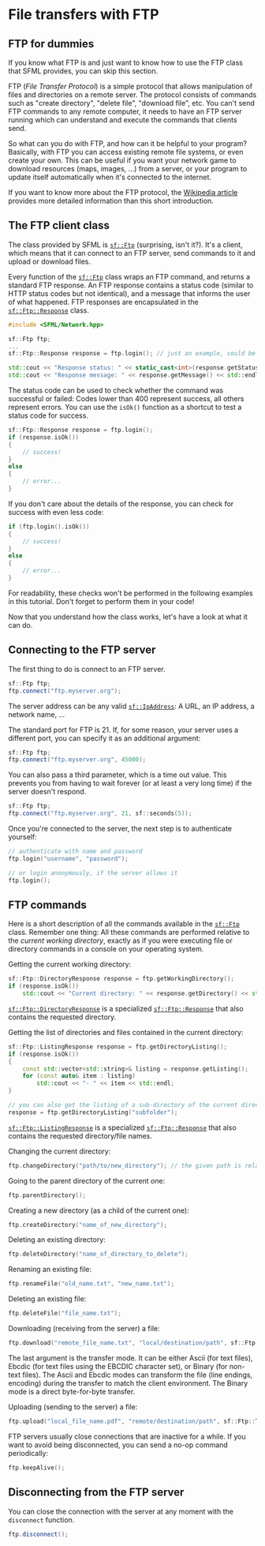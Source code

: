 # File transfers with FTP

## FTP for dummies

If you know what FTP is and just want to know how to use the FTP class that SFML provides, you can skip this section.

FTP (_File Transfer Protocol_) is a simple protocol that allows manipulation of files and directories on a remote server.
The protocol consists of commands such as "create directory", "delete file", "download file", etc.
You can't send FTP commands to any remote computer, it needs to have an FTP server running which can understand and execute the commands that clients send.

So what can you do with FTP, and how can it be helpful to your program?
Basically, with FTP you can access existing remote file systems, or even create your own.
This can be useful if you want your network game to download resources (maps, images, ...) from a server, or your program to update itself automatically when it's connected to the internet.

If you want to know more about the FTP protocol, the [Wikipedia article](http://en.wikipedia.org/wiki/File_Transfer_Protocol "FTP on wikipedia") provides more detailed information than this short introduction.

## The FTP client class

The class provided by SFML is [`sf::Ftp`](https://www.sfml-dev.org/documentation/3.0.0/classsf_1_1Ftp.php "sf::Ftp documentation") (surprising, isn't it?).
It's a client, which means that it can connect to an FTP server, send commands to it and upload or download files.

Every function of the [`sf::Ftp`](https://www.sfml-dev.org/documentation/3.0.0/classsf_1_1Ftp.php "sf::Ftp documentation") class wraps an FTP command, and returns a standard FTP response.
An FTP response contains a status code (similar to HTTP status codes but not identical), and a message that informs the user of what happened.
FTP responses are encapsulated in the [`sf::Ftp::Response`](https://www.sfml-dev.org/documentation/3.0.0/classsf_1_1Ftp_1_1Response.php "sf::Ftp::Response documentation") class.

```cpp
#include <SFML/Network.hpp>

sf::Ftp ftp;
...
sf::Ftp::Response response = ftp.login(); // just an example, could be any function

std::cout << "Response status: " << static_cast<int>(response.getStatus()) << std::endl;
std::cout << "Response message: " << response.getMessage() << std::endl;
```

The status code can be used to check whether the command was successful or failed: Codes lower than 400 represent success, all others represent errors.
You can use the `isOk()` function as a shortcut to test a status code for success.

```cpp
sf::Ftp::Response response = ftp.login();
if (response.isOk())
{
    // success!
}
else
{
    // error...
}
```

If you don't care about the details of the response, you can check for success with even less code:

```cpp
if (ftp.login().isOk())
{
    // success!
}
else
{
    // error...
}
```

For readability, these checks won't be performed in the following examples in this tutorial.
Don't forget to perform them in your code!

Now that you understand how the class works, let's have a look at what it can do.

## Connecting to the FTP server

The first thing to do is connect to an FTP server.

```cpp
sf::Ftp ftp;
ftp.connect("ftp.myserver.org");
```

The server address can be any valid [`sf::IpAddress`](https://www.sfml-dev.org/documentation/3.0.0/classsf_1_1IpAddress.php "sf::IpAddress documentation"): A URL, an IP address, a network name, ...

The standard port for FTP is 21.
If, for some reason, your server uses a different port, you can specify it as an additional argument:

```cpp
sf::Ftp ftp;
ftp.connect("ftp.myserver.org", 45000);
```

You can also pass a third parameter, which is a time out value.
This prevents you from having to wait forever (or at least a very long time) if the server doesn't respond.

```cpp
sf::Ftp ftp;
ftp.connect("ftp.myserver.org", 21, sf::seconds(5));
```

Once you're connected to the server, the next step is to authenticate yourself:

```cpp
// authenticate with name and password
ftp.login("username", "password");

// or login anonymously, if the server allows it
ftp.login();
```

## FTP commands

Here is a short description of all the commands available in the [`sf::Ftp`](https://www.sfml-dev.org/documentation/3.0.0/classsf_1_1Ftp.php "sf::Ftp documentation") class.
Remember one thing: All these commands are performed relative to the *current working directory*, exactly as if you were executing file or directory commands in a console on your operating system.

Getting the current working directory:

```cpp
sf::Ftp::DirectoryResponse response = ftp.getWorkingDirectory();
if (response.isOk())
    std::cout << "Current directory: " << response.getDirectory() << std::endl;
```

[`sf::Ftp::DirectoryResponse`](https://www.sfml-dev.org/documentation/3.0.0/classsf_1_1Ftp_1_1DirectoryResponse.php "sf::Ftp::DirectoryResponse documentation") is a specialized [`sf::Ftp::Response`](https://www.sfml-dev.org/documentation/3.0.0/classsf_1_1Ftp_1_1Response.php "sf::Ftp::Response documentation") that also contains the requested directory.

Getting the list of directories and files contained in the current directory:

```cpp
sf::Ftp::ListingResponse response = ftp.getDirectoryListing();
if (response.isOk())
{
    const std::vector<std::string>& listing = response.getListing();
    for (const auto& item : listing)
        std::cout << "- " << item << std::endl;
}

// you can also get the listing of a sub-directory of the current directory:
response = ftp.getDirectoryListing("subfolder");
```

[`sf::Ftp::ListingResponse`](https://www.sfml-dev.org/documentation/3.0.0/classsf_1_1Ftp_1_1ListingResponse.php "sf::Ftp::ListingResponse documentation") is a specialized [`sf::Ftp::Response`](https://www.sfml-dev.org/documentation/3.0.0/classsf_1_1Ftp_1_1Response.php "sf::Ftp::Response documentation") that also contains the requested directory/file names.

Changing the current directory:

```cpp
ftp.changeDirectory("path/to/new_directory"); // the given path is relative to the current directory
```

Going to the parent directory of the current one:

```cpp
ftp.parentDirectory();
```

Creating a new directory (as a child of the current one):

```cpp
ftp.createDirectory("name_of_new_directory");
```

Deleting an existing directory:

```cpp
ftp.deleteDirectory("name_of_directory_to_delete");
```

Renaming an existing file:

```cpp
ftp.renameFile("old_name.txt", "new_name.txt");
```

Deleting an existing file:

```cpp
ftp.deleteFile("file_name.txt");
```

Downloading (receiving from the server) a file:

```cpp
ftp.download("remote_file_name.txt", "local/destination/path", sf::Ftp::TransferMode::Ascii);
```

The last argument is the transfer mode.
It can be either Ascii (for text files), Ebcdic (for text files using the EBCDIC character set), or Binary (for non-text files).
The Ascii and Ebcdic modes can transform the file (line endings, encoding) during the transfer to match the client environment.
The Binary mode is a direct byte-for-byte transfer.

Uploading (sending to the server) a file:

```cpp
ftp.upload("local_file_name.pdf", "remote/destination/path", sf::Ftp::TransferMode::Binary);
```

FTP servers usually close connections that are inactive for a while.
If you want to avoid being disconnected, you can send a no-op command periodically:

```cpp
ftp.keepAlive();
```

## Disconnecting from the FTP server

You can close the connection with the server at any moment with the `disconnect` function.

```cpp
ftp.disconnect();
```
